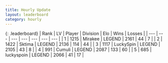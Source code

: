 ```yaml
---
title: Hourly Update
layout: leaderboard
category: hourly
---
```


{: .leaderboard}
| Rank | LV | Player | Division | Elo | Wins | Losses |
| --- | --- | --- | --- | --- | --- | --- |
| <span data-change="0">1</span> | 1215 | <span title="ID: 416373">Mirakee</span> | LEGEND | <span data-change="0">2161</span> | <span data-change="0">44</span> | <span data-change="0">7</span> |
| <span data-change="0">2</span> | 1422 | <span title="ID: 353063">Sktima</span> | LEGEND | <span data-change="0">2136</span> | <span data-change="0">114</span> | <span data-change="0">44</span> |
| <span data-change="0">3</span> | 1117 | <span title="ID: 498412">LuckySpin</span> | LEGEND | <span data-change="12">2105</span> | <span data-change="2">43</span> | <span data-change="0">8</span> |
| <span data-change="0">4</span> | 991 | <span title="ID: 294236">Cumuli</span> | LEGEND | <span data-change="0">2087</span> | <span data-change="0">133</span> | <span data-change="0">60</span> |
| <span data-change="0">5</span> | 685 | <span title="ID: 512212">luckyspoin</span> | LEGEND | <span data-change="0">2066</span> | <span data-change="0">41</span> | <span data-change="0">17</span> |